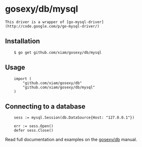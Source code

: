 # gosexy/db/mysql

	This driver is a wrapper of [go-mysql-driver](http://code.google.com/p/go-mysql-driver/)

## Installation

		$ go get github.com/xiam/gosexy/db/mysql

## Usage

		import (
			"github.com/xiam/gosexy/db"
			"github.com/xiam/gosexy/db/mysql"
		)

## Connecting to a database

		sess := mysql.Session(db.DataSource{Host: "127.0.0.1"})

		err := sess.Open()
		defer sess.Close()

Read full documentation and examples on the [gosexy/db](/xiam/gosexy/tree/master/db) manual.
